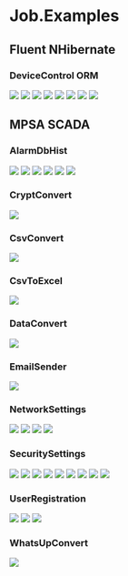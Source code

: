 # Job.Examples

## Fluent NHibernate

### DeviceControl ORM
![](Vladimir_Standard/DeviceControl/v.0.2.40/ScaleEntities.png?raw=true)
![](Vladimir_Standard/DeviceControl/v.0.2.40/ScaleEntity.png?raw=true)
![](Vladimir_Standard/DeviceControl/v.0.2.40/PluEntity.png?raw=true)
![](Vladimir_Standard/DeviceControl/v.0.2.40/TemplateEntities.png?raw=true)
![](Vladimir_Standard/DeviceControl/v.0.2.40/TemplateEntity.png?raw=true)
![](Vladimir_Standard/DeviceControl/v.0.2.40/TemplateResourceEntities.png?raw=true)
![](Vladimir_Standard/DeviceControl/v.0.2.40/ProductFacilityEntity.png?raw=true)
![](Vladimir_Standard/DeviceControl/v.0.2.40/WorkshopEntity.png?raw=true)


## MPSA SCADA

### AlarmDbHist
![](Active_Telecom_MPSA/AlarmDbHist/Main.png?raw=true)
![](Active_Telecom_MPSA/AlarmDbHist/Settings_1.png?raw=true)
![](Active_Telecom_MPSA/AlarmDbHist/Settings_2.png?raw=true)
![](Active_Telecom_MPSA/AlarmDbHist/Settings_3.png?raw=true)
![](Active_Telecom_MPSA/AlarmDbHist/Settings_4.png?raw=true)
![](Active_Telecom_MPSA/AlarmDbHist/Settings_5.png?raw=true)

### CryptConvert
![](Active_Telecom_MPSA/CryptConvert/Main.png?raw=true)

### CsvConvert
![](Active_Telecom_MPSA/CsvConvert/Main.png?raw=true)

### CsvToExcel
![](Active_Telecom_MPSA/CsvToExcel/Main.png?raw=true)

### DataConvert
![](Active_Telecom_MPSA/DataConvert/Main.png?raw=true)

### EmailSender
![](Active_Telecom_MPSA/EmailSender/Main.png?raw=true)

### NetworkSettings
![](Active_Telecom_MPSA/NetworkSettings/Main_1.png?raw=true)
![](Active_Telecom_MPSA/NetworkSettings/Main_2.png?raw=true)
![](Active_Telecom_MPSA/NetworkSettings/Main_3.png?raw=true)
![](Active_Telecom_MPSA/NetworkSettings/Main_4.png?raw=true)

### SecuritySettings
![](Active_Telecom_MPSA/SecuritySettings/Registry.png?raw=true)
![](Active_Telecom_MPSA/SecuritySettings/Files.png?raw=true)
![](Active_Telecom_MPSA/SecuritySettings/Registry_setup.png?raw=true)
![](Active_Telecom_MPSA/SecuritySettings/PPO.png?raw=true)
![](Active_Telecom_MPSA/SecuritySettings/MLGPO.png?raw=true)
![](Active_Telecom_MPSA/SecuritySettings/Load.png?raw=true)
![](Active_Telecom_MPSA/SecuritySettings/Services.png?raw=true)
![](Active_Telecom_MPSA/SecuritySettings/Troubleshooting.png?raw=true)
![](Active_Telecom_MPSA/SecuritySettings/PO.png?raw=true)

### UserRegistration
![](Active_Telecom_MPSA/UserRegistration/Main.png?raw=true)
![](Active_Telecom_MPSA/UserRegistration/Settings_groups.png?raw=true)
![](Active_Telecom_MPSA/UserRegistration/Settings_users.png?raw=true)

### WhatsUpConvert
![](Active_Telecom_MPSA/WhatsUpConvert/Main.png?raw=true)
